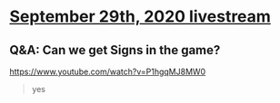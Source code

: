 # [September 29th, 2020 livestream](../2020-09-29.md)
## Q&A: Can we get Signs in the game?
https://www.youtube.com/watch?v=P1hgqMJ8MW0
> yes
> 
